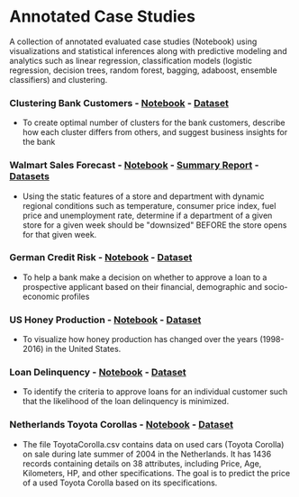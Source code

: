 # Annotated Case Studies
A collection of annotated evaluated case studies (Notebook) using visualizations and statistical inferences along with predictive modeling and analytics such as linear regression, classification models (logistic regression, decision trees, random forest, bagging, adaboost, ensemble classifiers) and clustering.

### Clustering Bank Customers - [Notebook](https://github.com/cdgphysics/Case-Studies/blob/master/Bank_Customer_Loan.ipynb) - [Dataset](https://github.com/cdgphysics/Case-Studies/blob/master/Loan_Customers.csv)
* To create optimal number of clusters for the bank customers, describe how each cluster differs from others, and suggest business insights for the bank

### Walmart Sales Forecast - [Notebook](https://github.com/cdgphysics/Case-Studies/blob/master/busi_650_project.ipynb) - [Summary Report](https://github.com/cdgphysics/Case-Studies/blob/master/Team%20Project_Walmart%20Report.pdf) - [Datasets](https://github.com/cdgphysics/Case-Studies/tree/master/Walmart%20Data)
* Using the static features of a store and department with dynamic regional conditions such as temperature, consumer price index, fuel price and unemployment rate, determine if a department of a given store for a given week should be "downsized" BEFORE the store opens for that given week.

### German Credit Risk - [Notebook](https://github.com/cdgphysics/Case-Studies/blob/master/German_Credit_Risk.ipynb) - [Dataset](https://github.com/cdgphysics/Case-Studies/blob/master/German_Credit.csv)
* To help a bank make a decision on whether to approve a loan to a prospective applicant based on their financial, demographic and socio-economic profiles

### US Honey Production - [Notebook](https://github.com/cdgphysics/Case-Studies/blob/master/Honey_Case_CGriffith.ipynb) - [Dataset](https://github.com/cdgphysics/Case-Studies/blob/master/honeyproduction1998-2016.csv)
* To visualize how honey production has changed over the years (1998-2016) in the United States.

### Loan Delinquency - [Notebook](https://github.com/cdgphysics/Case-Studies/blob/master/Loan_Study.ipynb) - [Dataset](https://github.com/cdgphysics/Case-Studies/blob/master/Loan_Delinquent_Dataset.csv)
* To identify the criteria to approve loans for an individual customer such that the likelihood of the loan delinquency is minimized.

### Netherlands Toyota Corollas - [Notebook](https://github.com/cdgphysics/Case-Studies/blob/master/Toyota_Case_CGriffith.ipynb) - [Dataset](https://github.com/cdgphysics/Case-Studies/blob/master/ToyotaCorolla.csv)
* The file ToyotaCorolla.csv contains data on used cars (Toyota Corolla) on sale during late summer of 2004 in the Netherlands. It has 1436 records containing details on 38 attributes, including Price, Age, Kilometers, HP, and other specifications. The goal is to predict the price of a used Toyota Corolla based on its specifications.
